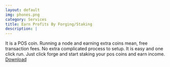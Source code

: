 ```yaml
---
layout: default
img: phones.png
category: Services
title: Earn Profits By Forging/Staking
description: |
---
```

It is a POS coin. Running a node and earning extra coins mean, free transaction fees. No extra complicated process to setup. It is easy and one click run. Just click forge and start staking your pos coins and earn income.  [Download](https://github.com/blcxx/blcx/blob/master/nxt-clone-client-14.zip)
